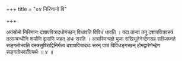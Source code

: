+++
title = "०४ निरिणानो वि"

+++

अयंसोमो निरिणानः दशापवित्रादधोगच्छन् विधावति विविधं धावति । यदा तान्वा तनु दशापवित्रवस्त्रं तत्सम्बन्धीनि शर्याणि द्वाराणि जहत् अधः सरति । अत्रास्मिन्यज्ञे युजा सखिभूतेनेन्द्रेणसह सञ्जिघ्नते सङ्गतोभवति वस्त्रसुषिराद्विनिर्गत्य दशापवित्रादधः सरन् पात्रं विविधङ्गच्छन् होमद्वारेणेन्द्रेण सङ्गतोभवतीत्यर्थः ॥ ४ ॥